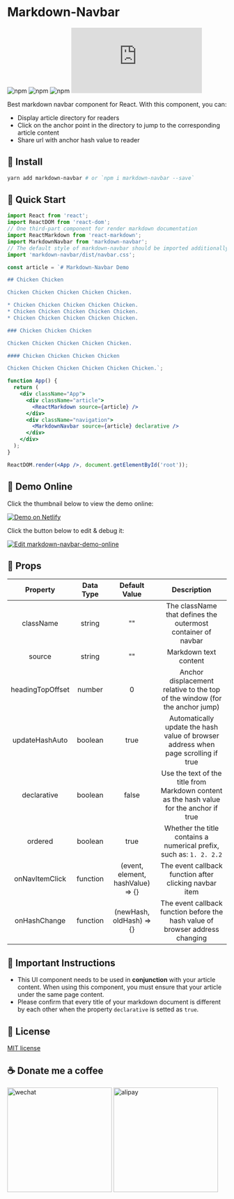 # Markdown-Navbar

![npm](https://img.shields.io/npm/l/markdown-navbar.svg)
![npm](https://img.shields.io/npm/dt/markdown-navbar.svg)
![npm](https://img.shields.io/npm/v/markdown-navbar/latest.svg)
![GitHub file size in bytes](https://img.shields.io/github/size/parksben/markdown-navbar/src/index.js)

Best markdown navbar component for React. With this component, you can:

- Display article directory for readers
- Click on the anchor point in the directory to jump to the corresponding article content
- Share url with anchor hash value to reader

## 🍿 Install

```bash
yarn add markdown-navbar # or `npm i markdown-navbar --save`
```

## 🌭 Quick Start

```jsx
import React from 'react';
import ReactDOM from 'react-dom';
// One third-part component for render markdown documentation
import ReactMarkdown from 'react-markdown';
import MarkdownNavbar from 'markdown-navbar';
// The default style of markdown-navbar should be imported additionally
import 'markdown-navbar/dist/navbar.css';

const article = `# Markdown-Navbar Demo

## Chicken Chicken

Chicken Chicken Chicken Chicken Chicken.

* Chicken Chicken Chicken Chicken Chicken.
* Chicken Chicken Chicken Chicken Chicken.
* Chicken Chicken Chicken Chicken Chicken.

### Chicken Chicken Chicken

Chicken Chicken Chicken Chicken Chicken.

#### Chicken Chicken Chicken Chicken

Chicken Chicken Chicken Chicken Chicken Chicken.`;

function App() {
  return (
    <div className="App">
      <div className="article">
        <ReactMarkdown source={article} />
      </div>
      <div className="navigation">
        <MarkdownNavbar source={article} declarative />
      </div>
    </div>
  );
}

ReactDOM.render(<App />, document.getElementById('root'));
```

## 🍭 Demo Online

Click the thumbnail below to view the demo online:

[![Demo on Netlify](https://screenshots.codesandbox.io/e7e0n.png)](https://csb-e7e0n.netlify.com/)

Click the button below to edit & debug it:

[![Edit markdown-navbar-demo-online](https://codesandbox.io/static/img/play-codesandbox.svg)](https://codesandbox.io/s/markdown-navbar-demo-online-e7e0n?fontsize=14&hidenavigation=1&theme=dark)

## 🍔 Props

|     Property     | Data Type |           Default Value           |                                       Description                                        |
| :--------------: | :-------: | :-------------------------------: | :--------------------------------------------------------------------------------------: |
|    className     |  string   |                ""                 |               The className that defines the outermost container of navbar               |
|      source      |  string   |                ""                 |                                  Markdown text content                                   |
| headingTopOffset |  number   |                 0                 |       Anchor displacement relative to the top of the window (for the anchor jump)        |
|  updateHashAuto  |  boolean  |               true                |    Automatically update the hash value of browser address when page scrolling if true    |
|   declarative    |  boolean  |               false               | Use the text of the title from Markdown content as the hash value for the anchor if true |
|     ordered      |  boolean  |               true                |           Whether the title contains a numerical prefix, such as: `1. 2. 2.2`            |
|  onNavItemClick  | function  | (event, element, hashValue) => {} |                  The event callback function after clicking navbar item                  |
|   onHashChange   | function  |     (newHash, oldHash) => {}      |      The event callback function before the hash value of browser address changing       |

## 🧀 Important Instructions

- This UI component needs to be used in **conjunction** with your article content. When using this component, you must ensure that your article under the same page content.
- Please confirm that every title of your markdown document is different by each other when the property `declarative` is setted as `true`.

## 🍺 License

[MIT license](./LICENSE)

## ☕️ Donate me a coffee

<div style="overflow: hidden;">
  <img style="display: inline-block;" width="auto" height="240" src="https://github.com/parksben/markdown-navbar/blob/master/assets/wechat.jpg?raw=true" alt="wechat" />
  <img style="display: inline-block;" width="auto" height="240" src="https://github.com/parksben/markdown-navbar/blob/master/assets/alipay.jpg?raw=true" alt="alipay" />
</div>
